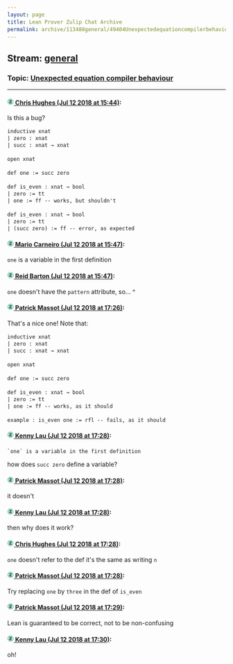 ```yaml
---
layout: page
title: Lean Prover Zulip Chat Archive 
permalink: archive/113488general/49404Unexpectedequationcompilerbehaviour.html
---
```


## Stream: [general](index.html)
### Topic: [Unexpected equation compiler behaviour](49404Unexpectedequationcompilerbehaviour.html)

---

#### [![Click to go to Zulip](../../assets/img/zulip2.png) Chris Hughes (Jul 12 2018 at 15:44)](https://leanprover.zulipchat.com/#narrow/stream/113488-general/topic/Unexpected%20equation%20compiler%20behaviour/near/129536505):
Is this a bug?
```lean
inductive xnat
| zero : xnat
| succ : xnat → xnat

open xnat

def one := succ zero

def is_even : xnat → bool
| zero := tt
| one := ff -- works, but shouldn't

def is_even : xnat → bool
| zero := tt
| (succ zero) := ff -- error, as expected
```

#### [![Click to go to Zulip](../../assets/img/zulip2.png) Mario Carneiro (Jul 12 2018 at 15:47)](https://leanprover.zulipchat.com/#narrow/stream/113488-general/topic/Unexpected%20equation%20compiler%20behaviour/near/129536612):
`one` is a variable in the first definition

#### [![Click to go to Zulip](../../assets/img/zulip2.png) Reid Barton (Jul 12 2018 at 15:47)](https://leanprover.zulipchat.com/#narrow/stream/113488-general/topic/Unexpected%20equation%20compiler%20behaviour/near/129536615):
`one` doesn't have the `pattern` attribute, so... ^

#### [![Click to go to Zulip](../../assets/img/zulip2.png) Patrick Massot (Jul 12 2018 at 17:26)](https://leanprover.zulipchat.com/#narrow/stream/113488-general/topic/Unexpected%20equation%20compiler%20behaviour/near/129542371):
That's a nice one! Note that:
```lean
inductive xnat
| zero : xnat
| succ : xnat → xnat

open xnat

def one := succ zero

def is_even : xnat → bool
| zero := tt
| one := ff -- works, as it should

example : is_even one := rfl -- fails, as it should
```

#### [![Click to go to Zulip](../../assets/img/zulip2.png) Kenny Lau (Jul 12 2018 at 17:28)](https://leanprover.zulipchat.com/#narrow/stream/113488-general/topic/Unexpected%20equation%20compiler%20behaviour/near/129542467):
```quote
`one` is a variable in the first definition
```
how does `succ zero` define a variable?

#### [![Click to go to Zulip](../../assets/img/zulip2.png) Patrick Massot (Jul 12 2018 at 17:28)](https://leanprover.zulipchat.com/#narrow/stream/113488-general/topic/Unexpected%20equation%20compiler%20behaviour/near/129542478):
it doesn't

#### [![Click to go to Zulip](../../assets/img/zulip2.png) Kenny Lau (Jul 12 2018 at 17:28)](https://leanprover.zulipchat.com/#narrow/stream/113488-general/topic/Unexpected%20equation%20compiler%20behaviour/near/129542486):
then why does it work?

#### [![Click to go to Zulip](../../assets/img/zulip2.png) Chris Hughes (Jul 12 2018 at 17:28)](https://leanprover.zulipchat.com/#narrow/stream/113488-general/topic/Unexpected%20equation%20compiler%20behaviour/near/129542491):
`one` doesn't refer to the def it's the same as writing `n`

#### [![Click to go to Zulip](../../assets/img/zulip2.png) Patrick Massot (Jul 12 2018 at 17:28)](https://leanprover.zulipchat.com/#narrow/stream/113488-general/topic/Unexpected%20equation%20compiler%20behaviour/near/129542497):
Try replacing `one` by `three` in the def of `is_even`

#### [![Click to go to Zulip](../../assets/img/zulip2.png) Patrick Massot (Jul 12 2018 at 17:29)](https://leanprover.zulipchat.com/#narrow/stream/113488-general/topic/Unexpected%20equation%20compiler%20behaviour/near/129542531):
Lean is guaranteed to be correct, not to be non-confusing

#### [![Click to go to Zulip](../../assets/img/zulip2.png) Kenny Lau (Jul 12 2018 at 17:30)](https://leanprover.zulipchat.com/#narrow/stream/113488-general/topic/Unexpected%20equation%20compiler%20behaviour/near/129542540):
oh!


